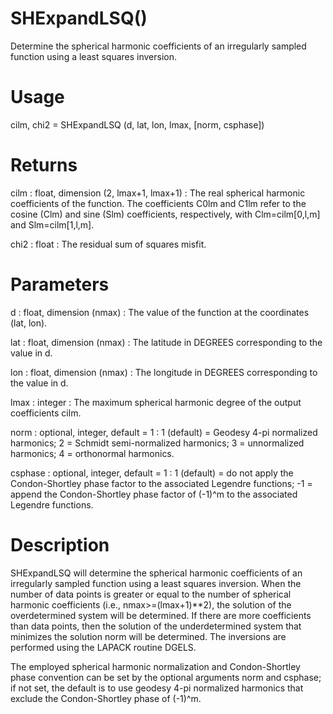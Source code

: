 # SHExpandLSQ()

Determine the spherical harmonic coefficients of an irregularly sampled function using a least squares inversion.

# Usage

cilm, chi2 = SHExpandLSQ (d, lat, lon, lmax, [norm,  csphase])

# Returns

cilm : float, dimension (2, lmax+1, lmax+1)
:   The real spherical harmonic coefficients of the function. The coefficients C0lm and C1lm refer to the cosine (Clm) and sine (Slm) coefficients, respectively, with Clm=cilm[0,l,m] and Slm=cilm[1,l,m].

chi2 : float
:   The residual sum of squares misfit.

# Parameters

d : float, dimension (nmax)
:   The value of the function at the coordinates (lat, lon).

lat : float, dimension (nmax)
:   The latitude in DEGREES corresponding to the value in d.

lon : float, dimension (nmax)
:   The longitude in DEGREES corresponding to the value in d.

lmax : integer
:   The maximum spherical harmonic degree of the output coefficients cilm.

norm : optional, integer, default = 1
:   1 (default) = Geodesy 4-pi normalized harmonics; 2 = Schmidt semi-normalized harmonics; 3 = unnormalized harmonics; 4 = orthonormal harmonics.

csphase : optional, integer, default = 1
:   1 (default) = do not apply the Condon-Shortley phase factor to the associated Legendre functions; -1 = append the Condon-Shortley phase factor of (-1)^m to the associated Legendre functions.

# Description

SHExpandLSQ will determine the spherical harmonic coefficients of an irregularly sampled function using a least squares inversion. When the number of data points is greater or equal to the number of spherical harmonic coefficients (i.e., nmax>=(lmax+1)**2), the solution of the overdetermined system will be determined. If there are more coefficients than data points, then the solution of the underdetermined system that minimizes the solution norm will be determined. The inversions are performed using the LAPACK routine DGELS.

The employed spherical harmonic normalization and Condon-Shortley phase convention can be set by the optional arguments norm and csphase; if not set, the default is to use geodesy 4-pi normalized harmonics that exclude the Condon-Shortley phase of (-1)^m.
